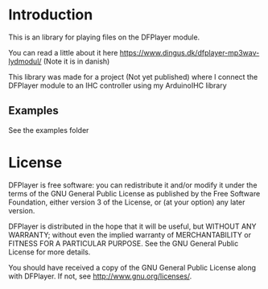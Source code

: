# Introduction

This is an library for playing files on the DFPlayer module.

You can read a little about it here https://www.dingus.dk/dfplayer-mp3wav-lydmodul/ (Note it is in danish)

This library was made for a project (Not yet published) where I connect the DFPlayer module to an IHC controller using my ArduinoIHC library 

## Examples

See the examples folder

# License

DFPlayer is free software: you can redistribute it and/or modify
it under the terms of the GNU General Public License as published by
the Free Software Foundation, either version 3 of the License, or
(at your option) any later version.

DFPlayer is distributed in the hope that it will be useful,
but WITHOUT ANY WARRANTY; without even the implied warranty of
MERCHANTABILITY or FITNESS FOR A PARTICULAR PURPOSE.  See the
GNU General Public License for more details.

You should have received a copy of the GNU General Public License
along with DFPlayer.  If not, see <http://www.gnu.org/licenses/>.

